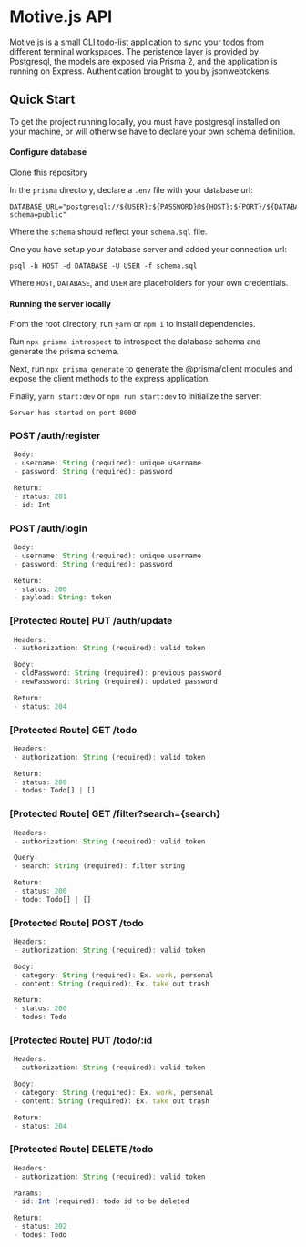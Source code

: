 # Motive.js API

Motive.js is a small CLI todo-list application to sync your todos from different terminal workspaces. The peristence layer is provided by Postgresql, the models are exposed via Prisma 2, and the application is running on Express. Authentication brought to you by jsonwebtokens.

## Quick Start

To get the project running locally, you must have postgresql installed on your machine, or will otherwise have to declare your own schema definition.

#### Configure database

Clone this repository

In the `prisma` directory, declare a `.env` file with your database url:

```
DATABASE_URL="postgresql://${USER}:${PASSWORD}@${HOST}:${PORT}/${DATABASE}?schema=public"
```

Where the `schema` should reflect your `schema.sql` file.

One you have setup your database server and added your connection url:

`psql -h HOST -d DATABASE -U USER -f schema.sql`

Where `HOST`, `DATABASE`, and `USER` are placeholders for your own credentials.

#### Running the server locally

From the root directory, run `yarn` or `npm i` to install dependencies.

Run `npx prisma introspect` to introspect the database schema and generate the prisma schema.

Next, run `npx prisma generate` to generate the @prisma/client modules and expose the client methods to the express application.

Finally, `yarn start:dev` or `npm run start:dev` to initialize the server:

`Server has started on port 8000`

### POST /auth/register
```js
 Body:
 - username: String (required): unique username
 - password: String (required): password

 Return:
 - status: 201
 - id: Int
```

### POST /auth/login
```js
 Body:
 - username: String (required): unique username
 - password: String (required): password

 Return:
 - status: 200
 - payload: String: token
```

### [Protected Route] PUT /auth/update
```js
 Headers:
 - authorization: String (required): valid token

 Body:
 - oldPassword: String (required): previous password
 - newPassword: String (required): updated password

 Return:
 - status: 204
```

### [Protected Route] GET /todo
```js
 Headers:
 - authorization: String (required): valid token

 Return:
 - status: 200
 - todos: Todo[] | []
```

### [Protected Route] GET /filter?search={search}
```js
 Headers:
 - authorization: String (required): valid token

 Query:
 - search: String (required): filter string

 Return:
 - status: 200
 - todo: Todo[] | []
```

### [Protected Route] POST /todo
```js
 Headers:
 - authorization: String (required): valid token

 Body:
 - category: String (required): Ex. work, personal
 - content: String (required): Ex. take out trash

 Return:
 - status: 200
 - todos: Todo
```

### [Protected Route] PUT /todo/:id
```js
 Headers:
 - authorization: String (required): valid token

 Body:
 - category: String (required): Ex. work, personal
 - content: String (required): Ex. take out trash

 Return:
 - status: 204
```

### [Protected Route] DELETE /todo
```js
 Headers:
 - authorization: String (required): valid token

 Params:
 - id: Int (required): todo id to be deleted

 Return:
 - status: 202
 - todos: Todo
```

